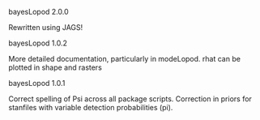 bayesLopod 2.0.0

Rewritten using JAGS!

bayesLopod 1.0.2

More detailed documentation, particularly in modeLopod.
rhat can be plotted in shape and rasters

bayesLopod 1.0.1

Correct spelling of Psi across all package scripts.
Correction in priors for stanfiles with variable detection probabilities (pi).
